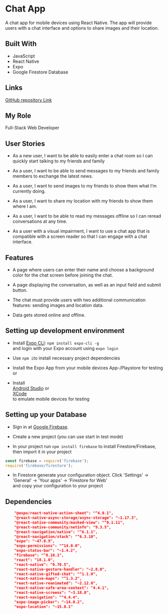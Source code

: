 # Chat App

A chat app for mobile devices using React Native. The app will
provide users with a chat interface and options to share images and their
location.

## Built With

- JavaScript
- React Native
- Expo
- Google Firestore Database

## Links

[GitHub repository Link](https://github.com/Thom187/chat-app)


## My Role

Full-Stack Web Developer


## User Stories

- As a new user, I want to be able to easily enter a chat room so I can quickly start talking to my
friends and family

- As a user, I want to be able to send messages to my friends and family members to exchange
the latest news.

- As a user, I want to send images to my friends to show them what I’m currently doing.

- As a user, I want to share my location with my friends to show them where I am.

- As a user, I want to be able 
to read my messages offline so I can reread conversations at any
time.

- As a user with a visual impairment, I want to use a chat app that is compatible with a screen
reader so that I can engage with a chat interface.


## Features

- A page where users can enter their name and choose a background color for the chat screen
before joining the chat.

- A page displaying the conversation, as well as an input field and submit button.

- The chat must provide users with two additional communication features: sending images
and location data.

- Data gets stored online and offline.

## Setting up development environment

- Install [Expo CLI](https://expo.io): `npm install expo-cli -g` <br> and login with your Expo account using `expo login`

- Use `npm i`to install necessary project dependencies

- Install the Expo App from your mobile devices App-/Playstore for testing or


- Install <br> [Android Studio](https://developer.android.com/studio) or <br> [XCode](https://developer.apple.com/xcode/) <br> to emulate mobile devices for testing

## Setting up your Database

- Sign in at [Google Firebase](https://firebase.google.com/).

- Create a new project (you can use start in test mode)

- In your project run `npm install firebase` to install Firestore/Firebase, then import it in your project 
```javascript
const firebase = require('firebase');
require('firebase/firestore');
```

- In Firestore generate your configuration object. Click 'Settings' -> 'General' -> 'Your apps' -> 'Firestore for Web' <br> and copy your configuration to your project


## Dependencies

```json
    "@expo/react-native-action-sheet": "^4.0.1",
    "@react-native-async-storage/async-storage": "~1.17.3",
    "@react-native-community/masked-view": "^0.1.11",
    "@react-native-community/netinfo": "9.3.5",
    "@react-navigation/native": "^6.1.1",
    "@react-navigation/stack": "^6.3.10",
    "expo": "~47.0.9",
    "expo-permissions": "^14.0.0",
    "expo-status-bar": "~1.4.2",
    "firebase": "^8.10.1",
    "react": "18.1.0",
    "react-native": "0.70.5",
    "react-native-gesture-handler": "~2.8.0",
    "react-native-gifted-chat": "^1.1.0",
    "react-native-maps": "^1.3.2",
    "react-native-reanimated": "~2.12.0",
    "react-native-safe-area-context": "4.4.1",
    "react-native-screens": "~3.18.0",
    "react-navigation": "^4.4.4",
    "expo-image-picker": "~14.0.2",
    "expo-location": "~15.0.1"
```
        